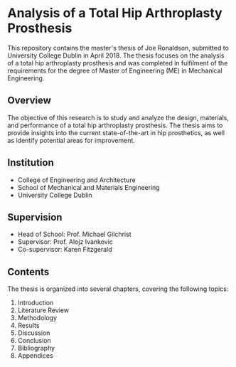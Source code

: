 # Analysis of a Total Hip Arthroplasty Prosthesis

This repository contains the master's thesis of Joe Ronaldson, submitted to University College Dublin in April 2018. The thesis focuses on the analysis of a total hip arthroplasty prosthesis and was completed in fulfilment of the requirements for the degree of Master of Engineering (ME) in Mechanical Engineering.

## Overview

The objective of this research is to study and analyze the design, materials, and performance of a total hip arthroplasty prosthesis. The thesis aims to provide insights into the current state-of-the-art in hip prosthetics, as well as identify potential areas for improvement.

## Institution

- College of Engineering and Architecture
- School of Mechanical and Materials Engineering
- University College Dublin

## Supervision

- Head of School: Prof. Michael Gilchrist
- Supervisor: Prof. Alojz Ivankovic
- Co-supervisor: Karen Fitzgerald

## Contents

The thesis is organized into several chapters, covering the following topics:

1. Introduction
2. Literature Review
3. Methodology
4. Results
5. Discussion
6. Conclusion
7. Bibliography
8. Appendices
